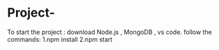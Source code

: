 # Project-
To start the project :
download Node.js , MongoDB , vs code.
follow the commands:
1.npm install 
2.npm start 
